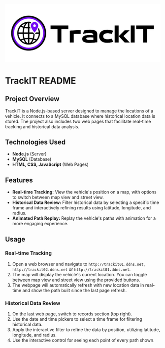 ![Trackit](public/media/TrackIt.svg)

# TrackIT README

## Project Overview

TrackIT is a Node.js-based server designed to manage the locations of a vehicle. It connects to a MySQL database where historical location data is stored. The project also includes two web pages that facilitate real-time tracking and historical data analysis.

## Technologies Used

- **Node.js** (Server)
- **MySQL** (Database)
- **HTML, CSS, JavaScript** (Web Pages)

## Features

- **Real-time Tracking:** View the vehicle's position on a map, with options to switch between map view and street view.
- **Historical Data Review:** Filter historical data by selecting a specific time frame and interactively refining results using latitude, longitude, and radius.
- **Animated Path Replay:** Replay the vehicle's paths with animation for a more engaging experience.

## Usage

### Real-time Tracking

1. Open a web browser and navigate to `http://trackit01.ddns.net`, `http://trackit02.ddns.net` or `http://trackit01.ddns.net`.
2. The map will display the vehicle's current location. You can toggle between map view and street view using the provided buttons.
3. The webpage will automatically refresh with new location data in real-time and show the path built since the last page refresh.

### Historical Data Review

1. On the last web page, switch to records section (top right).
2. Use the date and time pickers to select a time frame for filtering historical data.
3. Apply the interactive filter to refine the data by position, utilizing latitude, longitude, and radius.
4. Use the interactive control for seeing each point of every path shown.
